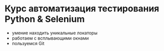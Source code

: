 # Курс автоматизация тестирования Python & Selenium

- умение находить уникальные локаторы
- работаем с всплывающими окнами
- пользуемся Git
